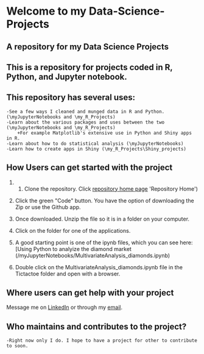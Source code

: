 # Welcome to my Data-Science-Projects
## A repository for my Data Science Projects

## This is a repository for projects coded in R, Python, and Jupyter notebook.

## This repository has several uses:
    -See a few ways I cleaned and munged data in R and Python. (\myJupyterNotebooks and \my_R_Projects)
    -Learn about the various packages and uses between the two (\myJupyterNotebooks and \my_R_Projects)
        +For example Matplotlib's extensive use in Python and Shiny apps in R.
    -Learn about how to do statistical analysis (\myJupyterNotebooks)
    -Learn how to create apps in Shiny (\my_R_Projects\Shiny_projects)

## How Users can get started with the project
1. 1. Clone the repository. Click [repository home page](https://github.com/aerapp09/Data-Science-Projects) 'Repository Home')
2. Click the green "Code" button. You have the option of downloading the Zip or use the Github app. 

3. Once downloaded. Unzip the file so it is in a folder on your computer.
   
4. Click on the folder for one of the applications.
   
5. A good starting point is one of the ipynb files, which you can see here:[Using Python to analyize the diamond market (/myJupyterNotebooks/MultivariateAnalysis_diamonds.ipynb)

6. Double click on the MultivariateAnalysis_diamonds.ipynb file in the Tictactoe folder and open with a browser.



## Where users can get help with your project
Message me on [LinkedIn](https://www.linkedin.com/in/austin-develops/) or through my [email](aerapp09@gmail.com).

## Who maintains and contributes to the project?
    -Right now only I do. I hope to have a project for other to contribute to soon. 
